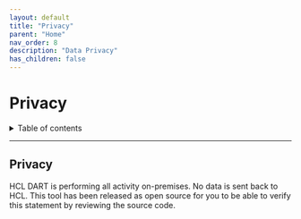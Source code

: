 ```yaml
---
layout: default
title: "Privacy"
parent: "Home"
nav_order: 8
description: "Data Privacy"
has_children: false
---
```


<h1>Privacy</h1>

<details close markdown="block">
  <summary>
    Table of contents
  </summary>
  {: .text-delta }
1. TOC
{:toc}
</details>

---

## Privacy

HCL DART is performing all activity on-premises. No data is sent back to HCL. This tool has been released as open source for you to be able to verify this statement by reviewing the source code.